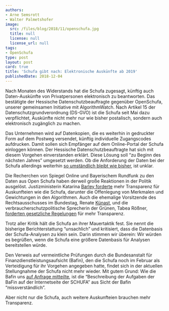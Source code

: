```yaml
---
authors:
- Arne Semsrott
- Walter Palmetshofer
image:
  src: /files/blog/2018/11/openschufa.jpg
  title: null
  license: null
  license_url: null
tags:
- OpenSchufa
type: post
layout: post
card: true
title: 'Schufa gibt nach: Elektronische Auskünfte ab 2019'
publishedDate: 2018-12-04
---
```


Nach Monaten des Widerstands hat die Schufa zugesagt, künftig auch Daten-Auskünfte von Privatpersonen elektronisch zu beantworten. Das bestätigte der Hessische Datenschutzbeauftragte gegenüber OpenSchufa, unserer gemeinsamen Initiative mit AlgorithmWatch. Nach Artikel 15 der Datenschutzgrundverordnung (DS-GVO) ist die Schufa seit Mai dazu verpflichtet, Auskünfte nicht mehr nur wie bisher postalisch, sondern auch elektronisch zugänglich zu machen.

Das Unternehmen wird auf Datenkopien, die es weiterhin in gedruckter Form auf dem Postweg versendet, künftig individuelle Zugangscodes aufdrucken. Damit sollen sich Empfänger auf dem Online-Portal der Schufa einloggen können. Der Hessische Datenschutzbeauftragte hat sich mit diesem Vorgehen einverstanden erklärt. Diese Lösung soll “zu Beginn des nächsten Jahres” umgesetzt werden. Ob die Anforderung der Daten bei der Schufa allerdings weiterhin [so umständlich bleibt wie bisher](https://twitter.com/arnesemsrott/status/1069911427241132032), ist unklar.

Die Recherchen von Spiegel Online und Bayerischem Rundfunk zu den Daten aus Open Schufa haben derweil große Reaktionen in der Politik ausgelöst. Justizministerin Katarina [Barley forderte](http://www.spiegel.de/wirtschaft/service/schufa-co-barley-fordert-mehr-transparenz-von-auskunfteien-a-1241107.html) mehr Transparenz für Auskunfteien wie die Schufa, darunter die Offenlegung von Merkmalen und Gewichtungen in den Algorithmen. Auch die ehemalige Vorsitzende des Rechtsausschusses im Bundestag, Renate [Künast](https://www.mdr.de/nachrichten/politik/inland/schufa-kuenast-mehr-transparenz-100.html), und die verbraucherschutzpolitische Sprecherin der Grünen, Tabea Rößner, [forderten gesetzliche Regelungen](https://www.gruene-bundestag.de/presse/pressemitteilungen/2018/november/schluss-mit-der-blackbox-schufa.html) für mehr Transparenz.

Trotz aller Kritik hält die Schufa an ihrer Mauertaktik fest. Sie nennt die bisherige Berichterstattung “unsachlich” und kritisiert, dass die Datenbasis der Schufa-Analysen zu klein sein. Darin stimmen wir überein: Wir würden es begrüßen, wenn die Schufa eine größere Datenbasis für Analysen bereitstellen würde.

Den Verweis auf vermeintliche Prüfungen durch die Bundesanstalt für Finanzdienstleistungsaufsicht (Bafin), den die Schufa noch im Februar als Verteidigung für ihr Vorgehen angegeben hatte, findet sich in der aktuellen Stellungnahme der Schufa nicht mehr wieder. Mit gutem Grund: Wie die Bafin uns [auf Anfrage mitteilte](https://fragdenstaat.de/anfrage/uberprufung-von-schufa-scores/109542/anhang/anschrIFG0312.pdf), ist die “Beschreibung der Aufgaben der BaFin auf der Internetseite der SCHUFA” aus Sicht der Bafin “missverständlich”. 

Aber nicht nur die Schufa, auch weitere Auskunfteien brauchen mehr Transparenz.